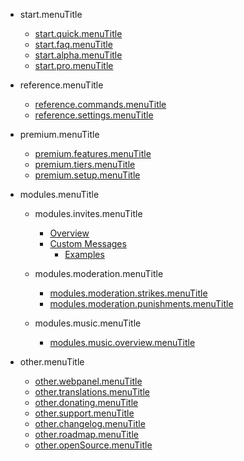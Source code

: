 - start.menuTitle

  - [start.quick.menuTitle](/pt/start.url/start.quick.url.md)
  - [start.faq.menuTitle](/pt/start.url/start.faq.url.md)
  - [start.alpha.menuTitle](/pt/start.url/start.alpha.url.md)
  - [start.pro.menuTitle](/pt/start.url/start.pro.url.md)

- reference.menuTitle

  - [reference.commands.menuTitle](/pt/reference.url/reference.commands.url.md)
  - [reference.settings.menuTitle](/pt/reference.url/reference.settings.url.md)

- premium.menuTitle

  - [premium.features.menuTitle](/pt/premium.url/premium.features.url.md)
  - [premium.tiers.menuTitle](/pt/premium.url/premium.tiers.url.md)
  - [premium.setup.menuTitle](/pt/premium.url/premium.setup.url.md)

- modules.menuTitle

  - modules.invites.menuTitle

    - [Overview](/pt/modules.url/modules.invites.url/commands.md)
    - [Custom Messages](/pt/modules.url/modules.invites.url/custom-messages.md)
      - [Examples](/pt/modules.url/modules.invites.url/examples.md)

  - modules.moderation.menuTitle

    - [modules.moderation.strikes.menuTitle](/pt/modules.url/modules.moderation.url/modules.moderation.strikes.url.md)
    - [modules.moderation.punishments.menuTitle](/pt/modules.url/modules.moderation.url/modules.moderation.punishments.url.md)

  - modules.music.menuTitle

    - [modules.music.overview.menuTitle](/pt/modules.url/modules.music.url/modules.music.overview.url.md)

- other.menuTitle

  - [other.webpanel.menuTitle](/pt/other.url/other.webpanel.url.md)
  - [other.translations.menuTitle](/pt/other.url/other.translations.url.md)
  - [other.donating.menuTitle](/pt/other.url/other.donating.url.md)
  - [other.support.menuTitle](/pt/other.url/other.support.url.md)
  - [other.changelog.menuTitle](/pt/other.url/other.changelog.url.md)
  - [other.roadmap.menuTitle](/pt/other.url/other.roadmap.url.md)
  - [other.openSource.menuTitle](/pt/other.url/other.openSource.url.md)
